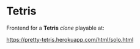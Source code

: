 # Tetris

Frontend for a **Tetris** *clone* playable at:

https://pretty-tetris.herokuapp.com/html/solo.html
